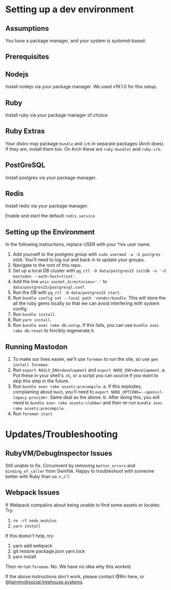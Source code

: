 # Setting up a dev environment

## Assumptions

You have a package manager, and your system is systemd-based.

## Prerequisites

## Nodejs

Install nodejs via your package manager. We used v19.1.0 for this setup.

## Ruby

Install ruby via your package manager of choice.

## Ruby Extras

Your distro may package `bundle` and `irb` in separate packages (Arch does). If they are, install them too.
On Arch these are `ruby-bundler` and `ruby-irb`.

## PostGreSQL

Install postgres via your package manager.

## Redis

Install redis via your package manager.

Enable and start the default `redis.service`

## Setting up the Environment

In the following instructions, replace USER with your *nix user name.

1. Add yourself to the postgres group with `sudo usermod -a -G postgres USER`. You'll need to log out and back in to
update your groups.
2. Navigate to the root of this repo.
2. Set up a local DB cluster with `pg_ctl -D data/postgres15 initdb -o '-U mastodon --auth-host=trust'`.
3. Add the line `unix_socket_directories='.'` to `data/postgres15/postgresql.conf`.
4. Run the DB with `pg_ctl -D data/postgres15 start`.
5. Run `bundle config set --local path 'vendor/bundle`. This will store the all the ruby gems locally so that we can
   avoid interfering with system config.
6. Run `bundle install`.
7. Run `yarn install`.
8. Run `bundle exec rake db:setup`. If this fails, you can use `bundle exec rake db:reset` to forcibly regenerate it.

## Running Mastodon

1. To make our lives easier, we'll use `foreman` to run the site, so use `gem install foreman`.
2. Run `export RAILS_ENV=development` and `export NODE_ENV=development`.
  a. Put these in your shell's .rc, or a script you can source if you want to skip this step in the future.
3. Run `bundle exec rake assets:precompile`.
  a. If this explodes, complaining about `Hash`, you'll need to `export NODE_OPTIONS=--openssl-legacy-provider`. Same
     deal as the above.
  b. After doing this, you will need to `bundle exec rake assets:clobber` and then re-run
  `bundle exec rake assets:precompile`.
4. Run `foreman start`


# Updates/Troubleshooting

## RubyVM/DebugInspector Issues

Still unable to fix. Circumvent by removing `better_errors` and `binding_of_caller` from Gemfile.
Happy to troubleshoot with someone better with Ruby than us >_<'/.

## Webpack Issues
If Webpack compalins about being unable to find some assets or locales:
Try:

1. `rm -rf node_modules`
2. `yarn install`

If this doesn't help, try:

1. yarn add webpack
2. git restore package.json yarn.lock
3. yarn install

Then re-run `foreman`. No. We have no idea why this worked.

If the above instructions don't work, please contact @Rin here, or @tammy@social.treehouse.systems.
